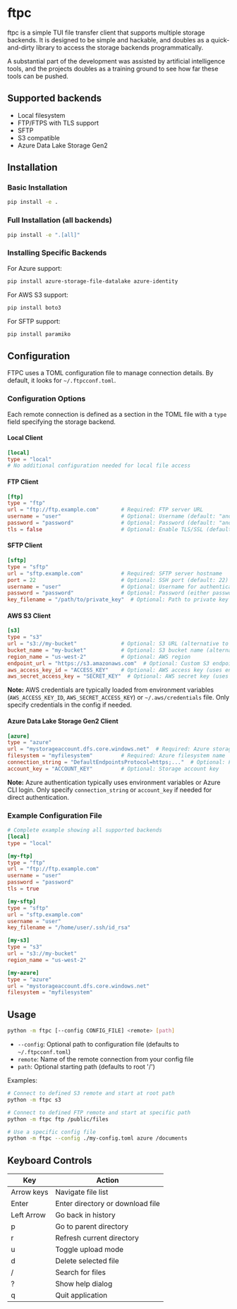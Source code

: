 # ftpc

ftpc is a simple TUI file transfer client that supports multiple storage backends.
It is designed to be simple and hackable, and doubles as a quick-and-dirty library
to access the storage backends programmatically.

A substantial part of the development was assisted by artificial intelligence tools,
and the projects doubles as a training ground to see how far these tools can be pushed.

## Supported backends
- Local filesystem
- FTP/FTPS with TLS support
- SFTP 
- S3 compatible
- Azure Data Lake Storage Gen2

## Installation

### Basic Installation
```bash
pip install -e .
```

### Full Installation (all backends)
```bash
pip install -e ".[all]"
```

### Installing Specific Backends

For Azure support:
```bash
pip install azure-storage-file-datalake azure-identity
```

For AWS S3 support:
```bash
pip install boto3
```

For SFTP support:
```bash
pip install paramiko
```

## Configuration

FTPC uses a TOML configuration file to manage connection details. By default, it looks for `~/.ftpcconf.toml`.

### Configuration Options

Each remote connection is defined as a section in the TOML file with a `type` field specifying the storage backend.

#### Local Client

```toml
[local]
type = "local"
# No additional configuration needed for local file access
```

#### FTP Client

```toml
[ftp]
type = "ftp"
url = "ftp://ftp.example.com"       # Required: FTP server URL
username = "user"                   # Optional: Username (default: "anonymous")
password = "password"               # Optional: Password (default: "anonymous@")
tls = false                         # Optional: Enable TLS/SSL (default: false)
```

#### SFTP Client

```toml
[sftp]
type = "sftp"
url = "sftp.example.com"            # Required: SFTP server hostname
port = 22                           # Optional: SSH port (default: 22)
username = "user"                   # Optional: Username for authentication
password = "password"               # Optional: Password (either password or key_filename required)
key_filename = "/path/to/private_key"  # Optional: Path to private key file
```

#### AWS S3 Client

```toml
[s3]
type = "s3"
url = "s3://my-bucket"              # Optional: S3 URL (alternative to bucket_name)
bucket_name = "my-bucket"           # Optional: S3 bucket name (alternative to url)
region_name = "us-west-2"           # Optional: AWS region
endpoint_url = "https://s3.amazonaws.com"  # Optional: Custom S3 endpoint (for S3-compatible services)
aws_access_key_id = "ACCESS_KEY"    # Optional: AWS access key (uses environment/credentials if not specified)
aws_secret_access_key = "SECRET_KEY"  # Optional: AWS secret key (uses environment/credentials if not specified)
```

**Note:** AWS credentials are typically loaded from environment variables (`AWS_ACCESS_KEY_ID`, `AWS_SECRET_ACCESS_KEY`) or `~/.aws/credentials` file. Only specify credentials in the config if needed.

#### Azure Data Lake Storage Gen2 Client

```toml
[azure]
type = "azure"
url = "mystorageaccount.dfs.core.windows.net"  # Required: Azure storage account URL
filesystem = "myfilesystem"         # Required: Azure filesystem name
connection_string = "DefaultEndpointsProtocol=https;..."  # Optional: Full connection string
account_key = "ACCOUNT_KEY"         # Optional: Storage account key
```

**Note:** Azure authentication typically uses environment variables or Azure CLI login. Only specify `connection_string` or `account_key` if needed for direct authentication.

### Example Configuration File

```toml
# Complete example showing all supported backends
[local]
type = "local"

[my-ftp]
type = "ftp"
url = "ftp://ftp.example.com"
username = "user"
password = "password"
tls = true

[my-sftp]
type = "sftp"
url = "sftp.example.com"
username = "user"
key_filename = "/home/user/.ssh/id_rsa"

[my-s3]
type = "s3"
url = "s3://my-bucket"
region_name = "us-west-2"

[my-azure]
type = "azure"
url = "mystorageaccount.dfs.core.windows.net"
filesystem = "myfilesystem"
```

## Usage

```bash
python -m ftpc [--config CONFIG_FILE] <remote> [path]
```

- `--config`: Optional path to configuration file (defaults to `~/.ftpcconf.toml`)
- `remote`: Name of the remote connection from your config file
- `path`: Optional starting path (defaults to root '/')

Examples:
```bash
# Connect to defined S3 remote and start at root path
python -m ftpc s3

# Connect to defined FTP remote and start at specific path
python -m ftpc ftp /public/files

# Use a specific config file
python -m ftpc --config ./my-config.toml azure /documents
```

## Keyboard Controls

| Key           | Action                              |
|---------------|-------------------------------------|
| Arrow keys    | Navigate file list                  |
| Enter         | Enter directory or download file    |
| Left Arrow    | Go back in history                  |
| p             | Go to parent directory              |
| r             | Refresh current directory           |
| u             | Toggle upload mode                  |
| d             | Delete selected file                |
| /             | Search for files                    |
| ?             | Show help dialog                    |
| q             | Quit application                    |